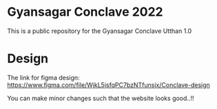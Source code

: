 # Gyansagar Conclave 2022
This is a public repository for the Gyansagar Conclave Utthan 1.0

# Design
 The link for figma design: https://www.figma.com/file/WjkL5jsfqPC7bzNTfunsjx/Conclave-design

 You can make minor changes such that the website looks good..!!